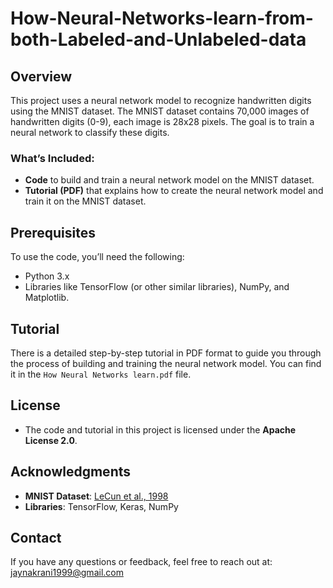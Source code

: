 # How-Neural-Networks-learn-from-both-Labeled-and-Unlabeled-data

## Overview
This project uses a neural network model to recognize handwritten digits using the MNIST dataset. The MNIST dataset contains 70,000 images of handwritten digits (0-9), each image is 28x28 pixels. The goal is to train a neural network to classify these digits.

### What’s Included:
- **Code** to build and train a neural network model on the MNIST dataset.
- **Tutorial (PDF)** that explains how to create the neural network model and train it on the MNIST dataset.

## Prerequisites
To use the code, you’ll need the following:
- Python 3.x
- Libraries like TensorFlow (or other similar libraries), NumPy, and Matplotlib.

## Tutorial
There is a detailed step-by-step tutorial in PDF format to guide you through the process of building and training the neural network model. You can find it in the `How Neural Networks learn.pdf` file.

## License
- The code and tutorial in this project is licensed under the **Apache License 2.0**.

## Acknowledgments
- **MNIST Dataset**: [LeCun et al., 1998](http://yann.lecun.com/exdb/mnist/)
- **Libraries**: TensorFlow, Keras, NumPy

## Contact
If you have any questions or feedback, feel free to reach out at: jaynakrani1999@gmail.com
